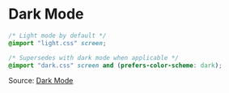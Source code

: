 # Dark Mode

```css
/* Light mode by default */
@import "light.css" screen;

/* Supersedes with dark mode when applicable */
@import "dark.css" screen and (prefers-color-scheme: dark);
```

Source: [Dark Mode](https://til.nindalf.com/til/css/dark-mode/)
